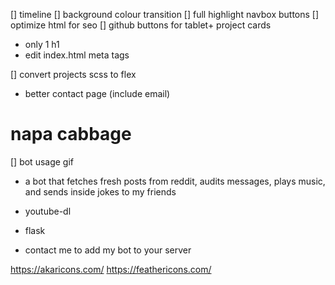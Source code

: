 [] timeline
[] background colour transition
[] full highlight navbox buttons
[] optimize html for seo
[] github buttons for tablet+ project cards

- only 1 h1
- edit index.html meta tags

[] convert projects scss to flex

- better contact page (include email)

# napa cabbage

[] bot usage gif

- a bot that fetches fresh posts from reddit, audits messages, plays music, and sends inside jokes to my friends
- youtube-dl
- flask

- contact me to add my bot to your server

https://akaricons.com/
https://feathericons.com/
